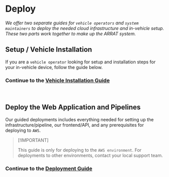 # Deploy

_We offer two separate guides for `vehicle operators` and `system maintainers` to deploy the needed cloud infrastructure and in-vehicle setup. These two parts work together to make up the ARRAT system._

## Setup / Vehicle Installation

If you are a `vehicle operator` looking for setup and installation steps for your in-vehicle device, follow the guide below.

### Continue to the [Vehicle Installation Guide][vehicle-installation-guide-link]

<br />

## Deploy the Web Application and Pipelines

Our guided deployments includes everything needed for setting up the infrastructure/pipeline, our frontend/API, and any prerequisites for deploying to `AWS`.

> \[!IMPORTANT]
>
> This guide is only for deploying to the `AWS environment`. For deployments to other environments, contact your local support team.

### Continue to the [Deployment Guide][up-next-link]

<!-- Link Groups -->

[up-next-link]: https://github.com/arrat-tools/deploy/blob/main/guide/00-prerequisites.md
[vehicle-installation-guide-link]: https://github.com/arrat-tools/deploy/blob/main/guide-vehicle-installation/Install_Vehicle_Software.md
